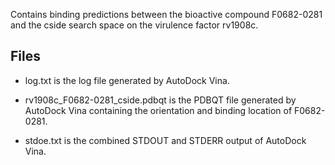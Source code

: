 Contains binding predictions between the bioactive compound F0682-0281 and the cside search space on the virulence factor rv1908c.

## Files

- log.txt is the log file generated by AutoDock Vina.

- rv1908c_F0682-0281_cside.pdbqt is the PDBQT file generated by AutoDock Vina containing the orientation and binding location of F0682-0281.

- stdoe.txt is the combined STDOUT and STDERR output of AutoDock Vina.

